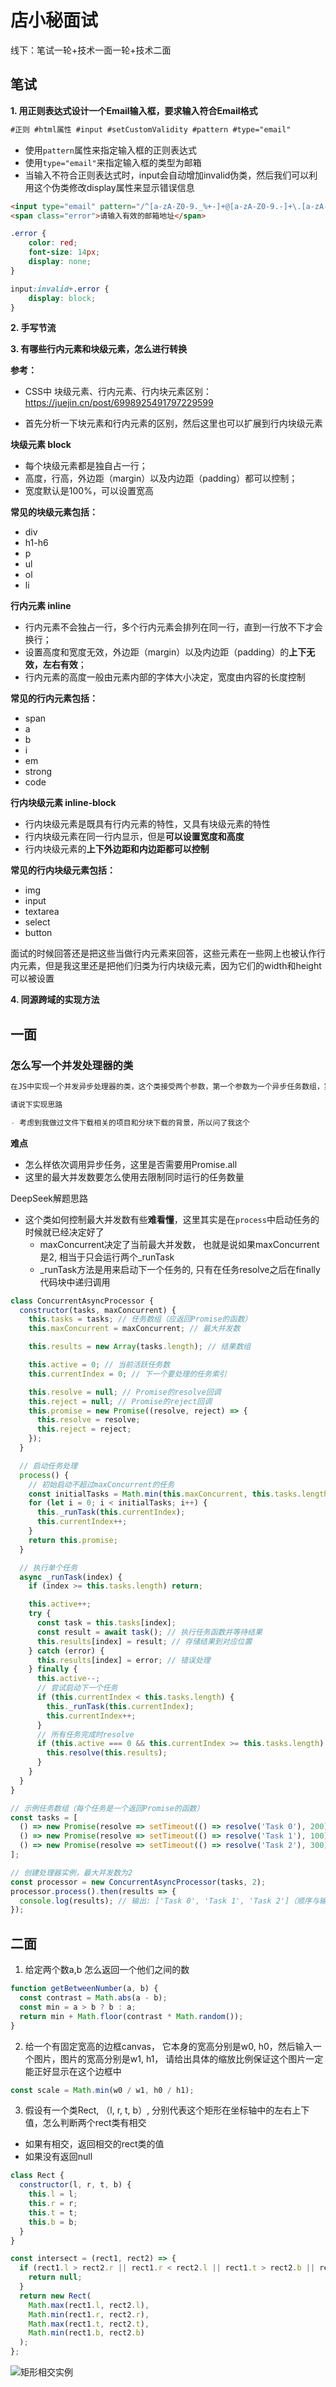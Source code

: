 # 店小秘面试

线下：笔试一轮+技术一面一轮+技术二面

## 笔试

**1. 用正则表达式设计一个Email输入框，要求输入符合Email格式**

```markdown
#正则 #html属性 #input #setCustomValidity #pattern #type="email"
```

- 使用`pattern`属性来指定输入框的正则表达式
- 使用`type="email"`来指定输入框的类型为邮箱
- 当输入不符合正则表达式时，input会自动增加invalid伪类，然后我们可以利用这个伪类修改display属性来显示错误信息


```html
<input type="email" pattern="/^[a-zA-Z0-9._%+-]+@[a-zA-Z0-9.-]+\.[a-zA-Z]{2,}$/" placeholder="请输入邮箱地址" required>
<span class="error">请输入有效的邮箱地址</span>
```

```css
.error {
    color: red;
    font-size: 14px;
    display: none;
}

input:invalid+.error {
    display: block;
}
```

**2. 手写节流**

**3. 有哪些行内元素和块级元素，怎么进行转换**

**参考：**

- CSS中 块级元素、行内元素、行内块元素区别：https://juejin.cn/post/6998925491797229599

- 首先分析一下块元素和行内元素的区别，然后这里也可以扩展到行内块级元素

**块级元素 block**
- 每个块级元素都是独自占一行；
- 高度，行高，外边距（margin）以及内边距（padding）都可以控制；
- 宽度默认是100%，可以设置宽高

**常见的块级元素包括：**
- div
- h1-h6
- p
- ul
- ol
- li

**行内元素 inline**
- 行内元素不会独占一行，多个行内元素会排列在同一行，直到一行放不下才会换行；
- 设置高度和宽度无效，外边距（margin）以及内边距（padding）的**上下无效，左右有效**；
- 行内元素的高度一般由元素内部的字体大小决定，宽度由内容的长度控制

**常见的行内元素包括：**
- span
- a
- b
- i
- em
- strong
- code

**行内块级元素 inline-block**
- 行内块级元素是既具有行内元素的特性，又具有块级元素的特性
- 行内块级元素在同一行内显示，但是**可以设置宽度和高度**
- 行内块级元素的**上下外边距和内边距都可以控制**

**常见的行内块级元素包括：**
- img
- input
- textarea
- select
- button

面试的时候回答还是把这些当做行内元素来回答，这些元素在一些网上也被认作行内元素，但是我这里还是把他们归类为行内块级元素，因为它们的width和height可以被设置


**4. 同源跨域的实现方法**


## 一面

### 怎么写一个并发处理器的类

```markdown
在JS中实现一个并发异步处理器的类，这个类接受两个参数，第一个参数为一个异步任务数组，第二个参数为最大并发数的数值，需要保证返回的结果顺序是跟传入的输入顺序一致，返回的结果是一个数组，数组中的元素是异步任务的返回值，需要保证返回的结果顺序是跟输入顺序一致

请说下实现思路

- 考虑到我做过文件下载相关的项目和分块下载的背景，所以问了我这个
```

**难点**
- 怎么样依次调用异步任务，这里是否需要用Promise.all
- 这里的最大并发数要怎么使用去限制同时运行的任务数量

DeepSeek解题思路

- 这个类如何控制最大并发数有些**难看懂**，这里其实是在`process`中启动任务的时候就已经决定好了
    - maxConcurrent决定了当前最大并发数， 也就是说如果maxConcurrent是2, 相当于只会运行两个_runTask
    - _runTask方法是用来启动下一个任务的, 只有在任务resolve之后在finally代码块中递归调用

```js
class ConcurrentAsyncProcessor {
  constructor(tasks, maxConcurrent) {
    this.tasks = tasks; // 任务数组（应返回Promise的函数）
    this.maxConcurrent = maxConcurrent; // 最大并发数

    this.results = new Array(tasks.length); // 结果数组

    this.active = 0; // 当前活跃任务数
    this.currentIndex = 0; // 下一个要处理的任务索引

    this.resolve = null; // Promise的resolve回调
    this.reject = null; // Promise的reject回调
    this.promise = new Promise((resolve, reject) => {
      this.resolve = resolve;
      this.reject = reject;
    });
  }

  // 启动任务处理
  process() {
    // 初始启动不超过maxConcurrent的任务
    const initialTasks = Math.min(this.maxConcurrent, this.tasks.length);
    for (let i = 0; i < initialTasks; i++) {
      this._runTask(this.currentIndex);
      this.currentIndex++;
    }
    return this.promise;
  }

  // 执行单个任务
  async _runTask(index) {
    if (index >= this.tasks.length) return;

    this.active++;
    try {
      const task = this.tasks[index];
      const result = await task(); // 执行任务函数并等待结果
      this.results[index] = result; // 存储结果到对应位置
    } catch (error) {
      this.results[index] = error; // 错误处理
    } finally {
      this.active--;
      // 尝试启动下一个任务
      if (this.currentIndex < this.tasks.length) {
        this._runTask(this.currentIndex);
        this.currentIndex++;
      }
      // 所有任务完成时resolve
      if (this.active === 0 && this.currentIndex >= this.tasks.length) {
        this.resolve(this.results);
      }
    }
  }
}

// 示例任务数组（每个任务是一个返回Promise的函数）
const tasks = [
  () => new Promise(resolve => setTimeout(() => resolve('Task 0'), 200)),
  () => new Promise(resolve => setTimeout(() => resolve('Task 1'), 100)),
  () => new Promise(resolve => setTimeout(() => resolve('Task 2'), 300))
];

// 创建处理器实例，最大并发数为2
const processor = new ConcurrentAsyncProcessor(tasks, 2);
processor.process().then(results => {
  console.log(results); // 输出: ['Task 0', 'Task 1', 'Task 2']（顺序与输入一致）
});
```


## 二面

1. 给定两个数a,b 怎么返回一个他们之间的数
```js
function getBetweenNumber(a, b) {
  const contrast = Math.abs(a - b);
  const min = a > b ? b : a;
  return min + Math.floor(contrast * Math.random());
}
```

2. 给一个有固定宽高的边框canvas， 它本身的宽高分别是w0, h0，然后输入一个图片，图片的宽高分别是w1, h1， 请给出具体的缩放比例保证这个图片一定能正好显示在这个边框中

```js
const scale = Math.min(w0 / w1, h0 / h1);   
```

3. 假设有一个类Rect, （l, r, t, b）, 分别代表这个矩形在坐标轴中的左右上下值，怎么判断两个rect类有相交
- 如果有相交，返回相交的rect类的值
- 如果没有返回null
```js
class Rect {
  constructor(l, r, t, b) {
    this.l = l;
    this.r = r;
    this.t = t;
    this.b = b;
  }
}

const intersect = (rect1, rect2) => {
  if (rect1.l > rect2.r || rect1.r < rect2.l || rect1.t > rect2.b || rect1.b < rect2.t) {
    return null;
  }
  return new Rect(
    Math.max(rect1.l, rect2.l),
    Math.min(rect1.r, rect2.r),
    Math.max(rect1.t, rect2.t),
    Math.min(rect1.b, rect2.b)
  );
};
```

![矩形相交实例](./dianxiaomi/rect-intersect.png)